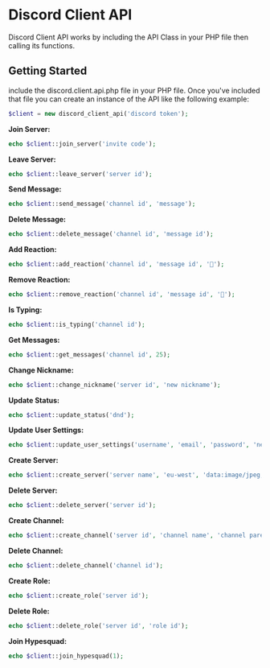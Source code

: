 # Discord Client API
Discord Client API works by including the API Class in your PHP file then calling its functions.

## Getting Started
include the discord.client.api.php file in your PHP file. Once you've included that file you can create an instance of the API like the following example:

```PHP
$client = new discord_client_api('discord token');
```

**Join Server:**
```PHP
echo $client::join_server('invite code');
```

**Leave Server:**
```PHP
echo $client::leave_server('server id');
```

**Send Message:**
```PHP
echo $client::send_message('channel id', 'message');
```

**Delete Message:**
```PHP
echo $client::delete_message('channel id', 'message id');
```

**Add Reaction:**
```PHP
echo $client::add_reaction('channel id', 'message id', '🐢');
```

**Remove Reaction:**
```PHP
echo $client::remove_reaction('channel id', 'message id', '🐢');
```

**Is Typing:**
```PHP
echo $client::is_typing('channel id');
```

**Get Messages:**
```PHP
echo $client::get_messages('channel id', 25);
```

**Change Nickname:**
```PHP
echo $client::change_nickname('server id', 'new nickname');
```

**Update Status:**
```PHP
echo $client::update_status('dnd');
```

**Update User Settings:**
```PHP
echo $client::update_user_settings('username', 'email', 'password', 'new password', 'data:image/jpeg;base64,Hq..');
```

**Create Server:**
```PHP
echo $client::create_server('server name', 'eu-west', 'data:image/jpeg;base64,H8q..');
```

**Delete Server:**
```PHP
echo $client::delete_server('server id');
```

**Create Channel:**
```PHP
echo $client::create_channel('server id', 'channel name', 'channel parent id', 'channel type');
```

**Delete Channel:**
```PHP
echo $client::delete_channel('channel id');
```

**Create Role:**
```PHP
echo $client::create_role('server id');
```

**Delete Role:**
```PHP
echo $client::delete_role('server id', 'role id');
```

**Join Hypesquad:**
```PHP
echo $client::join_hypesquad(1);
```
